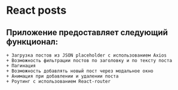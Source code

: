 # React posts
## Приложение предоставляет следующий функционал:

    + Загрузка постов из JSON placeholder с использованием Axios
    + Возможность фильтрации постов по заголовку и по тексту поста
    + Пагинация
    + Возможность добавлять новый пост через модальное окно
    + Анимация при добавлении и удалении поста
    + Роутинг с использованием React-router
